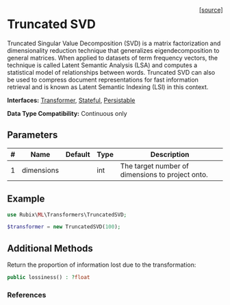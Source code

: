 <span style="float:right;"><a href="https://github.com/RubixML/ML/blob/master/src/Transformers/TruncatedSVD.php">[source]</a></span>

# Truncated SVD
Truncated Singular Value Decomposition (SVD) is a matrix factorization and dimensionality reduction technique that generalizes eigendecomposition to general matrices. When applied to datasets of term frequency vectors, the technique is called Latent Semantic Analysis (LSA) and computes a statistical model of relationships between words. Truncated SVD can also be used to compress document representations for fast information retrieval and is known as Latent Semantic Indexing (LSI) in this context.

**Interfaces:** [Transformer](api.md#transformer), [Stateful](api.md#stateful), [Persistable](../persistable.md)

**Data Type Compatibility:** Continuous only

## Parameters
| # | Name | Default | Type | Description |
|---|---|---|---|---|
| 1 | dimensions | | int | The target number of dimensions to project onto. |

## Example
```php
use Rubix\ML\Transformers\TruncatedSVD;

$transformer = new TruncatedSVD(100);
```

## Additional Methods
Return the proportion of information lost due to the transformation:
```php
public lossiness() : ?float
```

### References
[^1]: P. W. Foltz. (1996) Latent semantic analysis for text-based research.
